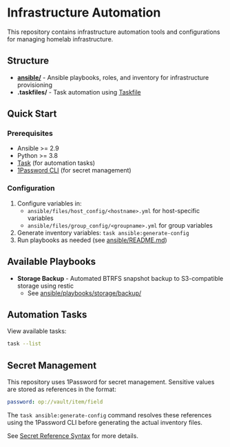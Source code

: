 # Infrastructure Automation

This repository contains infrastructure automation tools and configurations for managing homelab infrastructure.

## Structure

- **[ansible/](ansible/)** - Ansible playbooks, roles, and inventory for infrastructure provisioning
- **.taskfiles/** - Task automation using [Taskfile](https://taskfile.dev/)

## Quick Start

### Prerequisites

- Ansible >= 2.9
- Python >= 3.8
- [Task](https://taskfile.dev/) (for automation tasks)
- [1Password CLI](https://developer.1password.com/docs/cli/) (for secret management)

### Configuration

1. Configure variables in:
   - `ansible/files/host_config/<hostname>.yml` for host-specific variables
   - `ansible/files/group_config/<groupname>.yml` for group variables
2. Generate inventory variables: `task ansible:generate-config`
3. Run playbooks as needed (see [ansible/README.md](ansible/README.md))

## Available Playbooks

- **Storage Backup** - Automated BTRFS snapshot backup to S3-compatible storage using restic
  - See [ansible/playbooks/storage/backup/](ansible/playbooks/storage/backup/)

## Automation Tasks

View available tasks:
```bash
task --list
```

## Secret Management

This repository uses 1Password for secret management. Sensitive values are stored as references in the format:

```yaml
password: op://vault/item/field
```

The `task ansible:generate-config` command resolves these references using the 1Password CLI before generating the actual inventory files.

See [Secret Reference Syntax](https://developer.1password.com/docs/cli/secret-reference-syntax/) for more details.
